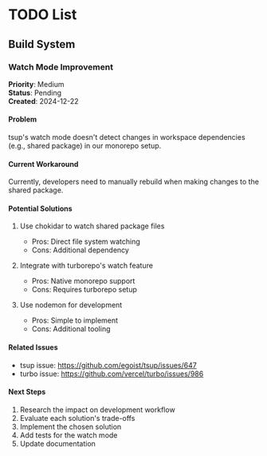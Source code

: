 # TODO List

## Build System

### Watch Mode Improvement

**Priority**: Medium  
**Status**: Pending  
**Created**: 2024-12-22

#### Problem
tsup's watch mode doesn't detect changes in workspace dependencies (e.g., shared package) in our monorepo setup.

#### Current Workaround
Currently, developers need to manually rebuild when making changes to the shared package.

#### Potential Solutions
1. Use chokidar to watch shared package files
   - Pros: Direct file system watching
   - Cons: Additional dependency
   
2. Integrate with turborepo's watch feature
   - Pros: Native monorepo support
   - Cons: Requires turborepo setup
   
3. Use nodemon for development
   - Pros: Simple to implement
   - Cons: Additional tooling

#### Related Issues
- tsup issue: https://github.com/egoist/tsup/issues/647
- turbo issue: https://github.com/vercel/turbo/issues/986

#### Next Steps
1. Research the impact on development workflow
2. Evaluate each solution's trade-offs
3. Implement the chosen solution
4. Add tests for the watch mode
5. Update documentation
